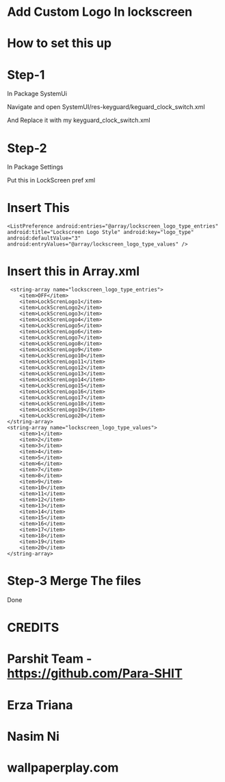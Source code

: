 # Add Custom Logo In lockscreen

# How to set this up 

# Step-1
 
In Package SystemUi

Navigate and open  SystemUI/res-keyguard/keguard_clock_switch.xml

And Replace it with my keyguard_clock_switch.xml

# Step-2 

In Package Settings 

Put this in LockScreen pref xml 

# Insert This

<?xml version="1.0" encoding="utf-8"?>
<PreferenceScreen
  xmlns:android="http://schemas.android.com/apk/res/android">

    <ListPreference android:entries="@array/lockscreen_logo_type_entries" android:title="Lockscreen Logo Style" android:key="logo_type" android:defaultValue="3" android:entryValues="@array/lockscreen_logo_type_values" />
           
</PreferenceScreen>
 
 

 
# Insert this in Array.xml
 
     <string-array name="lockscreen_logo_type_entries">
        <item>OFF</item>
        <item>LockScrenLogo1</item>
        <item>LockScrenLogo2</item>
        <item>LockScrenLogo3</item>
        <item>LockScrenLogo4</item>
        <item>LockScrenLogo5</item>
        <item>LockScrenLogo6</item>
        <item>LockScrenLogo7</item>
        <item>LockScrenLogo8</item>
        <item>LockScrenLogo9</item>
        <item>LockScrenLogo10</item>
        <item>LockScrenLogo11</item>
        <item>LockScrenLogo12</item>
        <item>LockScrenLogo13</item>
        <item>LockScrenLogo14</item>
        <item>LockScrenLogo15</item>
        <item>LockScrenLogo16</item>
        <item>LockScrenLogo17</item>
        <item>LockScrenLogo18</item>
        <item>LockScrenLogo19</item>
        <item>LockScrenLogo20</item>
    </string-array>
    <string-array name="lockscreen_logo_type_values">
        <item>1</item>
        <item>2</item>
        <item>3</item>
        <item>4</item>
        <item>5</item>
        <item>6</item>
        <item>7</item>
        <item>8</item>
        <item>9</item>
        <item>10</item>
        <item>11</item>
        <item>12</item>
        <item>13</item>
        <item>14</item>
        <item>15</item>
        <item>16</item>
        <item>17</item>
        <item>18</item>
        <item>19</item>
        <item>20</item>
    </string-array>
    
   
   
# Step-3 Merge The files


Done


# CREDITS

# Parshit Team - https://github.com/Para-SHIT
# Erza Triana
# Nasim Ni
# wallpaperplay.com


 

